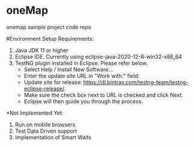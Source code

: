 # oneMap
onemap sample project code repo 

#Environment Setup Requirements:

1. Java JDK 11 or higher
2. Eclipse IDE. Currently using eclipse-java-2020-12-R-win32-x86_64
3. TestNG plugin installed in Eclipse: Please refer below.
	* Select Help / Install New Software...
	* Enter the update site URL in "Work with:" field:
	* Update site for release: https://dl.bintray.com/testng-team/testng-eclipse-release/.
	* Make sure the check box next to URL is checked and click Next.
	* Eclipse will then guide you through the process.

*Not Implemented Yet:
1. Run on mobile browsers
2. Test Data Driven support
3. Implementation of Smart Waits

